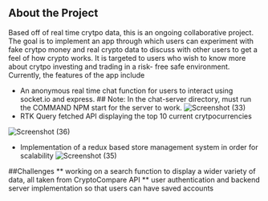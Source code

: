 ## About the Project
Based off of real time crytpo data, this is an ongoing collaborative project. The goal is to implement an app through which users can experiment with fake crytpo money and real crypto data to discuss with other users to get a feel of how crypto works. It is targeted to users who wish to know more about crytpo investing and trading in a risk- free safe environment. Currently, the features of the app include
* An anonymous real time chat function for users to interact using socket.io and express. ## Note: In the chat-server directory, must run the COMMAND NPM start for the server to work. 
![Screenshot (33)](https://user-images.githubusercontent.com/110861093/199800158-ec487653-1c1d-4290-b7f9-a1ccb85264ec.png)
* RTK Query fetched API displaying the top 10 current crytpocurrencies

![Screenshot (36)](https://user-images.githubusercontent.com/110861093/199800212-0fd9f92e-21c4-4d48-b131-09cf01b57795.png)
* Implementation of a redux based store management system in order for scalability
![Screenshot (35)](https://user-images.githubusercontent.com/110861093/199800203-ffd4fc9a-1891-46bc-9a64-d84e5e859a3b.png)

##Challenges 
** working on a search function to display a wider variety of data, all taken from CryptoCompare API
** user authentication and backend server implementation so that users can have saved accounts
